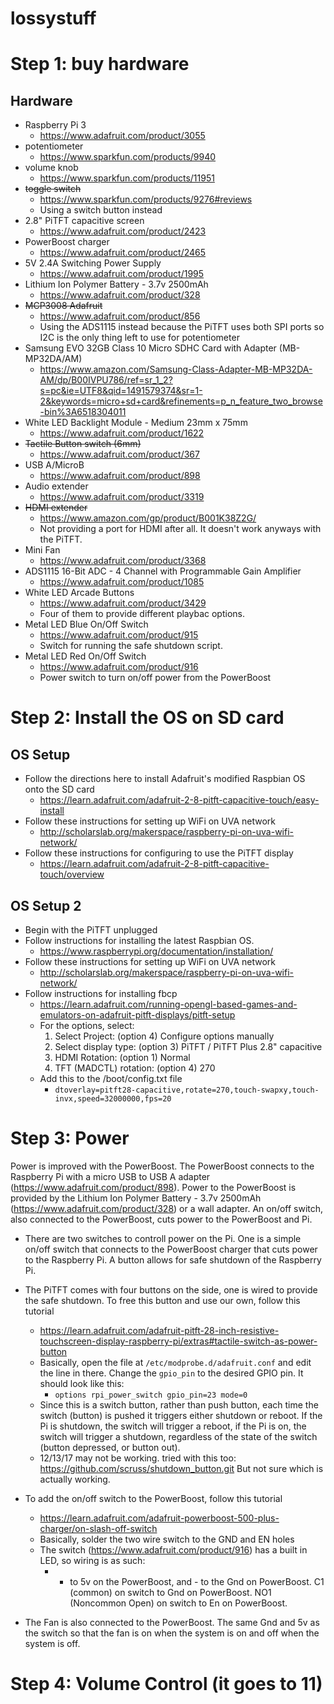 # lossystuff

# Step 1: buy hardware
## Hardware
* Raspberry Pi 3	
  * https://www.adafruit.com/product/3055
* potentiometer
  * https://www.sparkfun.com/products/9940
* volume knob
  * https://www.sparkfun.com/products/11951
* ~~toggle switch~~
  * https://www.sparkfun.com/products/9276#reviews
  * Using a switch button instead
* 2.8" PiTFT capacitive screen
  * https://www.adafruit.com/product/2423
* PowerBoost charger
  * https://www.adafruit.com/product/2465
* 5V 2.4A Switching Power Supply
  * https://www.adafruit.com/product/1995
* Lithium Ion Polymer Battery - 3.7v 2500mAh
  * https://www.adafruit.com/product/328
* ~~MCP3008	Adafruit~~
  * https://www.adafruit.com/product/856
  * Using the ADS1115 instead because the PiTFT uses both SPI ports so I2C is the only thing left to use for potentiometer
* Samsung EVO 32GB Class 10 Micro SDHC Card with Adapter (MB-MP32DA/AM)
  * https://www.amazon.com/Samsung-Class-Adapter-MB-MP32DA-AM/dp/B00IVPU786/ref=sr_1_2?s=pc&ie=UTF8&qid=1491579374&sr=1-2&keywords=micro+sd+card&refinements=p_n_feature_two_browse-bin%3A6518304011
* White LED Backlight Module - Medium 23mm x 75mm
  * https://www.adafruit.com/product/1622
* ~~Tactile Button switch (6mm)~~
  * https://www.adafruit.com/product/367
* USB A/MicroB
  * https://www.adafruit.com/product/898
* Audio extender
  * https://www.adafruit.com/product/3319
* ~~HDMI extender~~
  * https://www.amazon.com/gp/product/B001K38Z2G/
  * Not providing a port for HDMI after all. It doesn't work anyways with the PiTFT.
* Mini Fan
  * https://www.adafruit.com/product/3368
* ADS1115 16-Bit ADC - 4 Channel with Programmable Gain Amplifier
  * https://www.adafruit.com/product/1085
* White LED Arcade Buttons
  * https://www.adafruit.com/product/3429
  * Four of them to provide different playbac options.
* Metal LED Blue On/Off Switch
  * https://www.adafruit.com/product/915
  * Switch for running the safe shutdown script.
* Metal LED Red On/Off Switch
  * https://www.adafruit.com/product/916
  * Power switch to turn on/off power from the PowerBoost


# Step 2: Install the OS on SD card
## OS Setup
* Follow the directions here to install Adafruit's modified Raspbian OS onto the SD card
  * https://learn.adafruit.com/adafruit-2-8-pitft-capacitive-touch/easy-install
* Follow these instructions for setting up WiFi on UVA network
  * http://scholarslab.org/makerspace/raspberry-pi-on-uva-wifi-network/
* Follow these instructions for configuring to use the PiTFT display
  * https://learn.adafruit.com/adafruit-2-8-pitft-capacitive-touch/overview

## OS Setup 2
* Begin with the PiTFT unplugged
* Follow instructions for installing the latest Raspbian OS.
  * https://www.raspberrypi.org/documentation/installation/
* Follow these instructions for setting up WiFi on UVA network
  * http://scholarslab.org/makerspace/raspberry-pi-on-uva-wifi-network/
* Follow instructions for installing fbcp
  * https://learn.adafruit.com/running-opengl-based-games-and-emulators-on-adafruit-pitft-displays/pitft-setup
  * For the options, select:
    1. Select Project: (option 4) Configure options manually
    2. Select display type: (option 3) PiTFT / PiTFT Plus 2.8" capacitive
    3. HDMI Rotation: (option 1) Normal
    4. TFT (MADCTL) rotation: (option 4) 270
  * Add this to the /boot/config.txt file
    * `dtoverlay=pitft28-capacitive,rotate=270,touch-swapxy,touch-invx,speed=32000000,fps=20`


# Step 3: Power

Power is improved with the PowerBoost. The PowerBoost connects to the Raspberry
Pi with a micro USB to USB A adapter (https://www.adafruit.com/product/898).
Power to the PowerBoost is provided by the Lithium Ion Polymer Battery - 3.7v
2500mAh (https://www.adafruit.com/product/328) or a wall adapter. An on/off
switch, also connected to the PowerBoost, cuts power to the PowerBoost and Pi.

* There are two switches to controll power on the Pi. One is a simple on/off
  switch that connects to the PowerBoost charger that cuts power to the
  Raspberry Pi. A button allows for safe shutdown of the Raspberry Pi.
* The PiTFT comes with four buttons on the side, one is wired to provide the
  safe shutdown. To free this button and use our own, follow this tutorial
  * https://learn.adafruit.com/adafruit-pitft-28-inch-resistive-touchscreen-display-raspberry-pi/extras#tactile-switch-as-power-button
  * Basically, open the file at `/etc/modprobe.d/adafruit.conf` and edit the
    line in there. Change the `gpio_pin` to the desired GPIO pin. It should
    look like this: 
    * `options rpi_power_switch gpio_pin=23 mode=0`
  * Since this is a switch button, rather than push button, each time the switch (button) is pushed it triggers either shutdown or reboot. If the Pi is shutdown, the switch will trigger a reboot, if the Pi is on, the switch will trigger a shutdown, regardless of the state of the switch (button depressed, or button out).
  * 12/13/17 may not be working. tried with this too: https://github.com/scruss/shutdown_button.git But not sure which is actually working.
* To add the on/off switch to the PowerBoost, follow this tutorial
  * https://learn.adafruit.com/adafruit-powerboost-500-plus-charger/on-slash-off-switch
  * Basically, solder the two wire switch to the GND and EN holes
  * The switch (https://www.adafruit.com/product/916) has a built in LED, so wiring is as such: 
    * + to 5v on the PowerBoost, and - to the Gnd on PowerBoost. C1 (common) on switch to Gnd on PowerBoost. NO1 (Noncommon Open) on switch to En on PowerBoost.

* The Fan is also connected to the PowerBoost. The same Gnd and 5v as the switch so that the fan is on when the system is on and off when the system is off.


# Step 4: Volume Control (it goes to 11)

